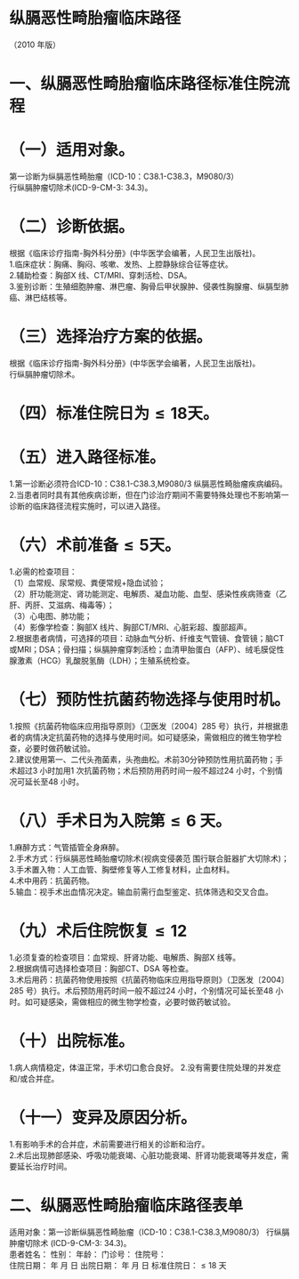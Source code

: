 # 纵膈恶性畸胎瘤临床路径  
（2010 年版）  
# 一、纵膈恶性畸胎瘤临床路径标准住院流程  
# （一）适用对象。  
第一诊断为纵膈恶性畸胎瘤（ICD-10：C38.1-C38.3，M9080/3）  
行纵膈肿瘤切除术(ICD-9-CM-3: 34.3)。  
# （二）诊断依据。  
根据《临床诊疗指南-胸外科分册》(中华医学会编著，人民卫生出版社)。  
1.临床症状：胸痛、胸闷、咳嗽、发热、上腔静脉综合征等症状。  
2.辅助检查：胸部X 线、CT/MRI、穿刺活检、DSA。  
3.鉴别诊断：生殖细胞肿瘤、淋巴瘤、胸骨后甲状腺肿、侵袭性胸腺瘤、纵膈型肺癌、淋巴结核等。  
# （三）选择治疗方案的依据。  
根据《临床诊疗指南-胸外科分册》(中华医学会编著，人民卫生出版社)。  
行纵膈肿瘤切除术。  
# （四）标准住院日为${\leqslant}18$天。  
# （五）进入路径标准。  
1.第一诊断必须符合ICD-10：C38.1-C38.3,M9080/3 纵膈恶性畸胎瘤疾病编码。  
2.当患者同时具有其他疾病诊断，但在门诊治疗期间不需要特殊处理也不影响第一诊断的临床路径流程实施时，可以进入路径。  
# （六）术前准备${\leqslant}5$天。  
1.必需的检查项目：  
（1）血常规、尿常规、粪便常规$+$隐血试验；  
（2）肝功能测定、肾功能测定、电解质、凝血功能、血型、感染性疾病筛查（乙肝、丙肝、艾滋病、梅毒等）；  
（3）心电图、肺功能；  
（4）影像学检查：胸部X 线片、胸部CT/MRI、心脏彩超、腹部超声。  
2.根据患者病情，可选择的项目：动脉血气分析、纤维支气管镜、食管镜；脑CT 或MRI；DSA；骨扫描；纵膈肿瘤穿刺活检；血清甲胎蛋白（AFP）、绒毛膜促性腺激素（HCG）乳酸脱氢酶（LDH）；生殖系统检查。  
# （七）预防性抗菌药物选择与使用时机。  
1.按照《抗菌药物临床应用指导原则》（卫医发〔2004〕285 号）执行，并根据患者的病情决定抗菌药物的选择与使用时间。如可疑感染，需做相应的微生物学检查，必要时做药敏试验。  
2.建议使用第一、二代头孢菌素，头孢曲松。术前30分钟预防性用抗菌药物；手术超过3 小时加用1 次抗菌药物；术后预防用药时间一般不超过24 小时，个别情况可延长至48 小时。  
# （八）手术日为入院第${\leqslant}6$ 天。  
1.麻醉方式：气管插管全身麻醉。  
2.手术方式：行纵膈恶性畸胎瘤切除术(视病变侵袭范 围行联合脏器扩大切除术)；  
3.手术置入物：人工血管、胸壁修复等人工修复材料，止血材料。  
4.术中用药：抗菌药物。  
5.输血：视手术出血情况决定。输血前需行血型鉴定、抗体筛选和交叉合血。  
# （九）术后住院恢复${\leqslant}12$  
1.必须复查的检查项目：血常规、肝肾功能、电解质、胸部X 线等。  
2.根据病情可选择检查项目：胸部CT、DSA 等检查。  
3.术后用药：抗菌药物使用按照《抗菌药物临床应用指导原则》（卫医发〔2004〕285 号）执行。术后预防用药时间一般不超过24 小时，个别情况可延长至48 小时。如可疑感染，需做相应的微生物学检查，必要时做药敏试验。  
# （十）出院标准。  
1.病人病情稳定，体温正常，手术切口愈合良好。 2.没有需要住院处理的并发症和/或合并症。  
# （十一）变异及原因分析。  
1.有影响手术的合并症，术前需要进行相关的诊断和治疗。  
2.术后出现肺部感染、呼吸功能衰竭、心脏功能衰竭、肝肾功能衰竭等并发症，需要延长治疗时间。  
# 二、纵膈恶性畸胎瘤临床路径表单  
适用对象：第一诊断纵膈恶性畸胎瘤（ICD-10：C38.1-C38.3,M9080/3） 行纵膈肿瘤切除术 (ICD-9-CM-3: 34.3)。  
患者姓名：           性别：    年龄：    门诊号：       住院号：  
住院日期：     年  月  日    出院日期：     年  月   日     标准住院日：${\leqslant}18$ 天  
